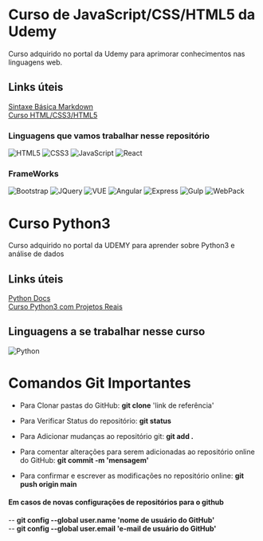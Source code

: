 # Curso de JavaScript/CSS/HTML5 da Udemy
Curso adquirido no portal da Udemy para aprimorar conhecimentos nas linguagens web.

## Links úteis
[Sintaxe Básica Markdown](https://www.markdownguide.org/basic-syntax/)</br>
[Curso HTML/CSS3/HTML5](https://www.udemy.com/course/curso-web/)

### Linguagens que vamos trabalhar nesse repositório
![HTML5](https://img.shields.io/badge/HTML5-black?style=for-the-badge&logo=html5) 
![CSS3](https://img.shields.io/badge/CSS3-black?style=for-the-badge&logo=css3) 
![JavaScript](https://img.shields.io/badge/JavaScript-black?style=for-the-badge&logo=javascript) 
![React](https://img.shields.io/badge/React-black?style=for-the-badge&logo=react) 

### FrameWorks
![Bootstrap](https://img.shields.io/badge/Bootstrap-black?style=for-the-badge&logo=bootstrap) 
![JQuery](https://img.shields.io/badge/JQuery-black?style=for-the-badge&logo=jquery) 
![VUE](https://img.shields.io/badge/VUE-black?style=for-the-badge&logo=vuedotjs) 
![Angular](https://img.shields.io/badge/Angular-black?style=for-the-badge&logo=angular) 
![Express](https://img.shields.io/badge/Express-black?style=for-the-badge&logo=express) 
![Gulp](https://img.shields.io/badge/Gulp-black?style=for-the-badge&logo=gulp) 
![WebPack](https://img.shields.io/badge/WebPack-black?style=for-the-badge&logo=webpack)

# Curso Python3
Curso adquirido no portal da UDEMY para aprender sobre Python3 e análise de dados

## Links úteis
[Python Docs](https://docs.python.org/pt-br/3/) </br>
[Curso Python3 com Projetos Reais](https://www.udemy.com/course/python-3-do-zero-ao-avancado)

## Linguagens a se trabalhar nesse curso
![Python](https://img.shields.io/badge/Python-3776AB.svg?style=for-the-badge&logo=Python&logoColor=white)

# Comandos Git Importantes

* Para Clonar pastas do GitHub:
 <strong>git clone</strong> 'link de referência'

* Para Verificar Status do repositório:
 <strong>git status</strong>

* Para Adicionar mudanças ao repositório git:
 <strong>git add .</strong>

* Para comentar alterações para serem adicionadas ao repositório online do GitHub:
 <strong>git commit -m 'mensagem'</strong>

* Para confirmar e escrever as modificações no repositório online:
 <strong>git push origin main</strong>

#### Em casos de novas configurações de repositórios para o github
-- <strong>git config --global user.name 'nome de usuário do GitHub'</strong><br>
-- <strong>git config --global user.email 'e-mail de usuário do GitHub'</strong>
